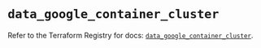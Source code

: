 # `data_google_container_cluster`

Refer to the Terraform Registry for docs: [`data_google_container_cluster`](https://registry.terraform.io/providers/hashicorp/google/5.33.0/docs/data-sources/container_cluster).
